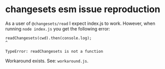 # changesets esm issue reproduction

As a user of `@changesets/read` I expect index.js to work. However, when running `node index.js` you get the following error:

```
readChangesets(cwd).then(console.log);
^

TypeError: readChangesets is not a function
```

Workaround exists. See: `workaround.js`.
